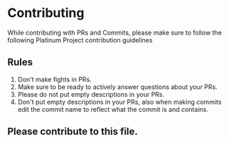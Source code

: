 # Contributing
While contributing with PRs and Commits, please make sure to follow the following Platinum Project contribution guidelines
## Rules
1. Don't make fights in PRs.
2. Make sure to be ready to actively answer questions about your PRs. 
3. Please do not put empty descriptions in your PRs.
4. Don't put empty descriptions in your PRs, also when making commits edit the commit name to reflect what the commit is and contains.
## Please contribute to this file.
